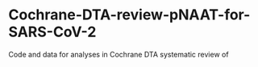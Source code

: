 # Cochrane-DTA-review-pNAAT-for-SARS-CoV-2
Code and data for analyses in Cochrane DTA systematic review of 
